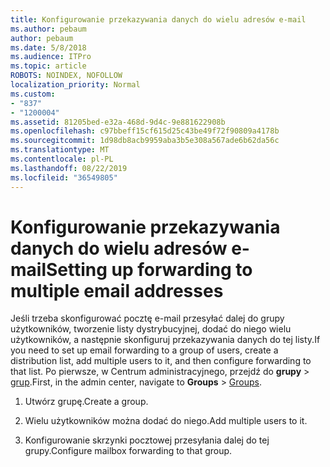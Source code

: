 ```yaml
---
title: Konfigurowanie przekazywania danych do wielu adresów e-mail
ms.author: pebaum
author: pebaum
ms.date: 5/8/2018
ms.audience: ITPro
ms.topic: article
ROBOTS: NOINDEX, NOFOLLOW
localization_priority: Normal
ms.custom:
- "837"
- "1200004"
ms.assetid: 81205bed-e32a-468d-9d4c-9e881622908b
ms.openlocfilehash: c97bbeff15cf615d25c43be49f72f90809a4178b
ms.sourcegitcommit: 1d98db8acb9959aba3b5e308a567ade6b62da56c
ms.translationtype: MT
ms.contentlocale: pl-PL
ms.lasthandoff: 08/22/2019
ms.locfileid: "36549805"
---
```

# <a name="setting-up-forwarding-to-multiple-email-addresses"></a><span data-ttu-id="57184-102">Konfigurowanie przekazywania danych do wielu adresów e-mail</span><span class="sxs-lookup"><span data-stu-id="57184-102">Setting up forwarding to multiple email addresses</span></span>

<span data-ttu-id="57184-103">Jeśli trzeba skonfigurować pocztę e-mail przesyłać dalej do grupy użytkowników, tworzenie listy dystrybucyjnej, dodać do niego wielu użytkowników, a następnie skonfiguruj przekazywania danych do tej listy.</span><span class="sxs-lookup"><span data-stu-id="57184-103">If you need to set up email forwarding to a group of users, create a distribution list, add multiple users to it, and then configure forwarding to that list.</span></span> <span data-ttu-id="57184-104">Po pierwsze, w Centrum administracyjnego, przejdź do **grupy** > [grup](https://portal.office.com/adminportal/home#/groups).</span><span class="sxs-lookup"><span data-stu-id="57184-104">First, in the admin center, navigate to **Groups** > [Groups](https://portal.office.com/adminportal/home#/groups).</span></span>
  
1. <span data-ttu-id="57184-105">Utwórz grupę.</span><span class="sxs-lookup"><span data-stu-id="57184-105">Create a group.</span></span>

2. <span data-ttu-id="57184-106">Wielu użytkowników można dodać do niego.</span><span class="sxs-lookup"><span data-stu-id="57184-106">Add multiple users to it.</span></span>

3. <span data-ttu-id="57184-107">Konfigurowanie skrzynki pocztowej przesyłania dalej do tej grupy.</span><span class="sxs-lookup"><span data-stu-id="57184-107">Configure mailbox forwarding to that group.</span></span>
